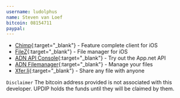 ```yaml
---
username: ludolphus
name: Steven van Loef
bitcoin: 08154711
paypal: 
---
```

    
* [Chimp](https://itunes.apple.com/de/app/chimp-app.net-client-microblogging/id619961141?mt=8){:target="_blank"} - Feature complete client for iOS
* [FileZ](https://itunes.apple.com/nl/app/filez-file-manager-for-your/id663233773?l=en&mt=8){:target="_blank"} - File manager for iOS
* [ADN API Console](http://console-app.net){:target="_blank"} - Try out the App.net API
* [ADN Filemanager](http://files-app.net){:target="_blank"} - Manage your files
* [Xfer.li](http://cloud-app.net/welcome){:target="_blank"} - Share any file with anyone

`Disclaimer` The bitcoin address provided is not associated with this developer. UPDIP holds the funds until they will be claimed by them.

